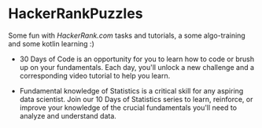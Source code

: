 # HackerRankPuzzles

Some fun with *HackerRank.com* tasks and tutorials, a some algo-training and some kotlin learning :)

* 30 Days of Code is an opportunity for you to learn how to code or brush up on your fundamentals. Each day, you'll unlock a new challenge and a corresponding video tutorial to help you learn.

* Fundamental knowledge of Statistics is a critical skill for any aspiring data scientist. Join our 10 Days of Statistics series to learn, reinforce, or improve your knowledge of the crucial fundamentals you'll need to analyze and understand data.

